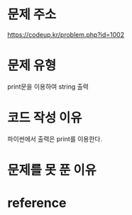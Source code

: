 # 문제 주소
https://codeup.kr/problem.php?id=1002

# 문제 유형
print문을 이용하여 string 출력

# 코드 작성 이유
파이썬에서 출력은 print를 이용한다.

# 문제를 못 푼 이유

# reference